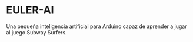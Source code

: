 # EULER-AI
Una pequeña inteligencia artificial para Arduino capaz de aprender a jugar al juego Subway Surfers.
